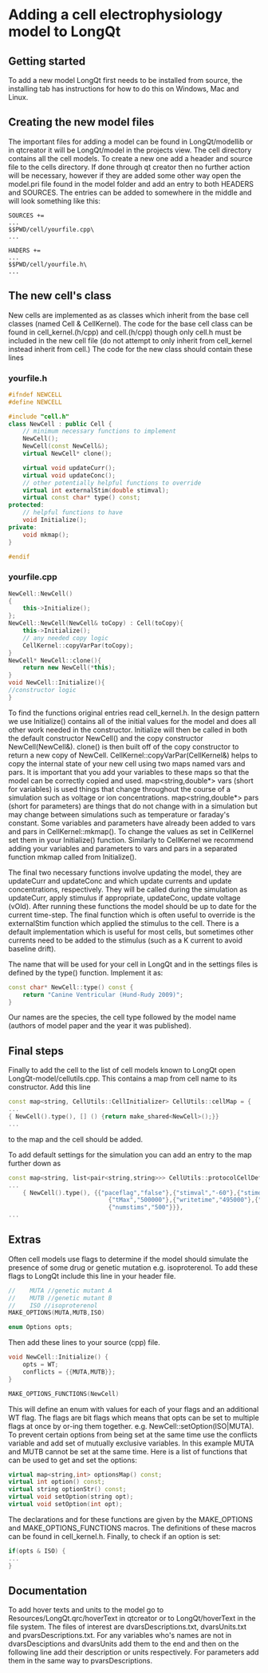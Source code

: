 # Adding a cell electrophysiology model to LongQt

## Getting started
To add a new model LongQt first needs to be installed from source, the installing tab has instructions for how to
do this on Windows, Mac and Linux.

## Creating the new model files
The important files for adding a model can be found in LongQt/modellib or in qtcreator it will be LongQt/model in the
projects view. The cell directory contains all the cell models. To create a new one add a header and source file
to the cells directory. If done through qt creator then no further action will be necessary, however if they are added
some other way open the model.pri file found in the model folder and add an entry to both HEADERS and SOURCES.
The entries can be added to somewhere in the middle and will look something like this:
```
SOURCES +=
...
$$PWD/cell/yourfile.cpp\
...

HADERS +=
...
$$PWD/cell/yourfile.h\
...
```

## The new cell's class
New cells are implemented as as classes which inherit from the base cell classes (named Cell & CellKernel). The code for the base cell class can
be found in cell_kernel.(h/cpp) and cell.(h/cpp) though only cell.h must be included in the new cell file (do 
not attempt to only inherit from cell_kernel instead inherit from cell.) The code for the new class should contain
these lines

### yourfile.h
```c++
#ifndef NEWCELL
#define NEWCELL

#include "cell.h"
class NewCell : public Cell {
	// minimum necessary functions to implement
	NewCell();
	NewCell(const NewCell&);
	virtual NewCell* clone();

	virtual void updateCurr();
	virtual void updateConc();
	// other potentially helpful functions to override
	virtual int externalStim(double stimval);
	virtual const char* type() const;
protected:
	// helpful functions to have
	void Initialize();
private:
	void mkmap();
}

#endif
```

### yourfile.cpp
```c++
NewCell::NewCell()
{
    this->Initialize();
};
NewCell::NewCell(NewCell& toCopy) : Cell(toCopy){
    this->Initialize();
    // any needed copy logic
    CellKernel::copyVarPar(toCopy);
}
NewCell* NewCell::clone(){
    return new NewCell(*this);
}
void NewCell::Initialize(){
//constructor logic
}
```
To find the functions original entries read cell_kernel.h. In the design pattern we use Initialize() contains all of the
initial values for the model and does all other work needed in the constructor. Initialize will then be called in both
the default constructor NewCell() and the copy constructor NewCell(NewCell&). clone() is then built off of the copy
constructor to return a new copy of NewCell. CellKernel::copyVarPar(CellKernel&) helps to copy the internal state of your
new cell using two maps named vars and pars. It is important that you add your variables to these maps so that the model
can be correctly copied and used. map<string,double*> vars (short for variables) is used  things that change 
throughout the course of a simulation such as voltage or ion concentrations. map<string,double*> pars (short for
parameters) are things that do not change with in a simulation but may change between simulations such as temperature
or faraday's constant. Some variables and parameters have already been added to vars and pars in CellKernel::mkmap().
To change the values as set in CellKernel set them in your Initialize() function. Similarly to CellKernel we recommend
adding your variables and parameters to vars and pars in a separated function mkmap called from Initialize(). 

The final two necessary functions involve updating the model, they are updateCurr
and updateConc and which update currents and update concentrations, respectively. They will be called
during the simulation as updateCurr, apply stimulus if appropriate, updateConc, update voltage (vOld). After running
these functions the model should be up to date for the current time-step. The final function which is often useful to
override is the externalStim function which applied the stimulus to the cell. There is a default implementation which
is useful for most cells, but sometimes other currents need to be added to the stimulus (such as a K current to avoid
baseline drift). 

The name that will be used for your cell in LongQt and in the settings files is defined by the type() function.
Implement it as:
```c++
const char* NewCell::type() const {
	return "Canine Ventricular (Hund-Rudy 2009)";
}
```
Our names are the species, the cell type followed by the model name (authors of model paper and the year it was published).

## Final steps
Finally to add the cell to the list of cell models known to LongQt open LongQt-model/cellutils.cpp. This contains a map from
cell name to its constructor. Add this line
```c++
const map<string, CellUtils::CellInitializer> CellUtils::cellMap = {
...
{ NewCell().type(), [] () {return make_shared<NewCell>();}}
...
```
to the map and the cell should be added.

To add default settings for the simulation you can add an entry to the map further down as
```c++
const map<string, list<pair<string,string>>> CellUtils::protocolCellDefaults = {
...
    { NewCell().type(), {{"paceflag","false"},{"stimval","-60"},{"stimdur","1"},
                            {"tMax","500000"},{"writetime","495000"},{"bcl","1000"},
                            {"numstims","500"}}},
...
```

## Extras
Often cell models use flags to determine if the model should simulate the presence of some drug or genetic mutation e.g.
isoproterenol. To add these flags to LongQt include this line in your header file.
```c++
//    MUTA //genetic mutant A
//    MUTB //genetic mutant B
//    ISO //isoproterenol
MAKE_OPTIONS(MUTA,MUTB,ISO)

enum Options opts;
```
Then add these lines to your source (cpp) file.
```c++
void NewCell::Initialize() {
	opts = WT;
	conflicts = {{MUTA,MUTB}};
}

MAKE_OPTIONS_FUNCTIONS(NewCell)
```
This will define an enum with values for each of your flags and an additional WT flag. The flags are bit flags which means
that opts can be set to multiple flags at once by or-ing them together. e.g. NewCell::setOption(ISO|MUTA). To prevent certain
options from being set at the same time use the conflicts variable and add set of mutually exclusive variables. In this example
MUTA and MUTB cannot be set at the same time. Here is a list of functions that can be used to get and set the options:
```c++
virtual map<string,int> optionsMap() const;
virtual int option() const;
virtual string optionStr() const;
virtual void setOption(string opt);
virtual void setOption(int opt);
```
The declarations and for these functions are given by the MAKE_OPTIONS and MAKE_OPTIONS_FUNCTIONS macros. The definitions of these macros
can be found in cell_kernel.h. 
Finally, to check if an option is set:
```c++
if(opts & ISO) {
...
}
```

## Documentation
To add hover texts and units to the model go to Resources/LongQt.qrc/hoverText in qtcreator or to LongQt/hoverText in
the file system. The files of interest are dvarsDescriptions.txt, dvarsUnits.txt and pvarsDescriptions.txt. For any
variables who's names are not in dvarsDesciptions and dvarsUnits add them to the end and then on the following line add
their description or units respectively. For parameters add them in the same way to pvarsDescriptions.

